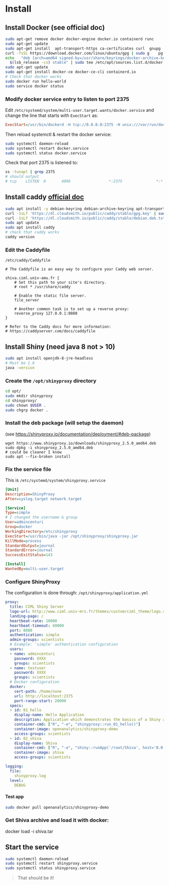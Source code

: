 # Install

## Install Docker (see official doc)

```sh
sudo apt-get remove docker docker-engine docker.io containerd runc
sudo apt-get update
sudo apt-get install  apt-transport-https ca-certificates curl  gnupg  lsb-release
curl -fsSL https://download.docker.com/linux/ubuntu/gpg | sudo g	pg --dearmor -o /usr/share/keyrings/docker-archive-keyring.gpg
echo   "deb [arch=amd64 signed-by=/usr/share/keyrings/docker-archive-keyring.gpg] https://download.docker.com/linux/ubuntu \
  $(lsb_release -cs) stable" | sudo tee /etc/apt/sources.list.d/docker.list > /dev/null
sudo apt-get update
sudo apt-get install docker-ce docker-ce-cli containerd.io
# Check that docker works
sudo docker run hello-world
sudo service docker status
```

### Modify docker service entry to listen to port 2375

Edit `/etc/systemd/system/multi-user.target.wants/docker.service`
and change the line that starts with `ExecStart` as:
```ini
ExecStart=/usr/bin/dockerd -H tcp://0.0.0.0:2375 -H unix:///var/run/docker.sock -H fd:// --containerd=/run/containerd/containerd.sock
```
Then reload systemctl & restart the docker service:

```sh
sudo systemctl daemon-reload
sudo systemctl restart docker.service
sudo systemctl status docker.service
```

Check that port 2375 is listened to:
```sh
ss -tunapl | grep 2375
# should output
# tcp    LISTEN  0       4096                 *:2375               *:*
```

## Install caddy  [official doc](https://caddyserver.com/docs/install)

```sh
sudo apt install -y debian-keyring debian-archive-keyring apt-transport-https
curl -1sLf 'https://dl.cloudsmith.io/public/caddy/stable/gpg.key' | sudo apt-key add -
curl -1sLf 'https://dl.cloudsmith.io/public/caddy/stable/debian.deb.txt' | sudo tee /etc/apt/sources.list.d/caddy-stable.list
sudo apt update
sudo apt install caddy
# check that caddy works
caddy version
```
### Edit the Caddyfile

`/etc/caddy/Caddyfile`

```
# The Caddyfile is an easy way to configure your Caddy web server.

shiva.ciml.univ-amu.fr {
	# Set this path to your site's directory.
	# root * /usr/share/caddy

	# Enable the static file server.
	file_server

	# Another common task is to set up a reverse proxy:
	reverse_proxy 127.0.0.1:8080
}

# Refer to the Caddy docs for more information:
# https://caddyserver.com/docs/caddyfile
```


## Install Shiny (need java 8 not > 10)

```sh
sudo apt install openjdk-8-jre-headless
# Must be 1.8
java -version
```

### Create the `/opt/shinyproxy` directory

```sh
cd opt/
sudo mkdir shinyproxy
cd shinyproxy/
sudo chown $USER .
sudo chgrp docker .
```

### Install the deb package (will setup the daemon)
(see https://shinyproxy.io/documentation/deployment/#deb-package)


```
wget https://www.shinyproxy.io/downloads/shinyproxy_2.5.0_amd64.deb
sudo dpkg -i shinyproxy_2.5.0_amd64.deb
# could be cleaner I know
sudo apt --fix-broken install
```

### Fix the service file

This is `/etc/systemd/system/shinyproxy.service`

```ini
[Unit]
Description=ShinyProxy
After=syslog.target network.target

[Service]
Type=simple
# I changed the username & group
User=admincenturi
Group=docker
WorkingDirectory=/etc/shinyproxy
ExecStart=/usr/bin/java -jar /opt/shinyproxy/shinyproxy.jar
KillMode=process
StandardOutput=journal
StandardError=journal
SuccessExitStatus=143

[Install]
WantedBy=multi-user.target
```

### Configure ShinyProxy


The configuration is done through: `/opt/shinyproxy/application.yml`

```yml
proxy:
  title: CIML Shiny Server
  logo-url: http://www.ciml.univ-mrs.fr/themes/custom/ciml_theme/logo.svg
  landing-page: /
  heartbeat-rate: 10000
  heartbeat-timeout: 60000
  port: 8080
  authentication: simple
  admin-groups: scientists
  # Example: 'simple' authentication configuration
  users:
  - name: admincenturi
    password: XXXX
    groups: scientists
  - name: testuser
    password: XXXX
    groups: scientists
  # Docker configuration
  docker:
    cert-path: /home/none
    url: http://localhost:2375
    port-range-start: 20000
  specs:
  - id: 01_hello
    display-name: Hello Application
    description: Application which demonstrates the basics of a Shiny app
    container-cmd: ["R", "-e", "shinyproxy::run_01_hello()"]
    container-image: openanalytics/shinyproxy-demo
    access-groups: scientists
  - id: 02_shiva
    display-name: Shiva
    container-cmd: ["R", "-e", "shiny::runApp('/root/Shiva', host='0.0.0.0', port=3838)"]
    container-image: shiva
    access-groups: scientists

logging:
  file:
    shinyproxy.log
  level:
    DEBUG
```

####  Test app

```sh
sudo docker pull openanalytics/shinyproxy-demo
```

### Get Shiva archive and load it with docker:
docker load -i shiva.tar

## Start the service

```sh
sudo systemctl daemon-reload
sudo systemctl restart shinyproxy.service
sudo systemctl status shinyproxy.service
```

> That should be it!
